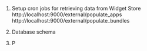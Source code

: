 1. Setup cron jobs for retrieving data from Widget Store
  http://localhost:9000/external/populate_apps
  http://localhost:9000/external/populate_bundles

2. Database schema

3. P
